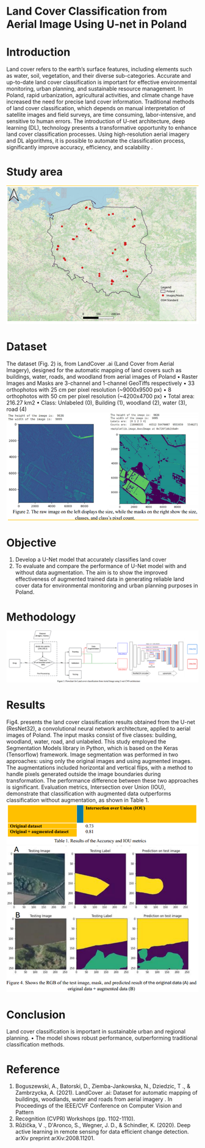 # Land Cover Classification from Aerial Image Using U-net in Poland


# Introduction
Land cover refers to the earth’s surface features, including elements such as water, soil, vegetation, and their diverse sub-categories. Accurate and up-to-date land cover classification is important for effective environmental monitoring, urban planning, and sustainable resource management. In Poland, rapid urbanization, agricultural activities, and climate change have increased the need for precise land cover information. Traditional methods of land cover classification, which depends on manual interpretation of satellite images and field surveys, are time consuming, labor-intensive, and sensitive to human errors. The introduction of U-net architecture, deep learning (DL), technology presents a transformative opportunity to enhance land cover classification processes. Using high-resolution aerial imagery and DL algorithms, it is possible to automate the classification process, significantly improve accuracy, efficiency, and scalability .

# Study area
![Study area](https://github.com/SirakMario/Landcover_Classification/blob/main/assets/Study_area.PNG)
# Dataset
The dataset (Fig. 2) is, from LandCover .ai (Land Cover from Aerial Imagery), designed for the automatic mapping of land covers such as buildings, water, roads, and woodland from aerial images of Poland
• Raster Images and Masks are 3-channel and 1-channel GeoTiffs respectively
• 33 orthophotos with 25 cm per pixel resolution (~9000x9500 px)
• 8 orthophotos with 50 cm per pixel resolution (~4200x4700 px)
• Total area: 216.27 km2
• Class: Unlabeled (0), Building (1), woodland (2), water (3), road (4)
![Dataset used](https://github.com/SirakMario/Landcover_Classification/blob/main/assets/datasets.PNG)
# Objective
1. Develop a U-Net model that accurately classifies land cover
2. To  evaluate  and  compare  the  performance  of  U-Net  model  with  and without data augmentation. The aim is to show the improved effectiveness of  augmented  trained  data  in  generating  reliable  land  cover  data  for environmental monitoring and urban planning purposes in Poland.
# Methodology
![Methodology](https://github.com/SirakMario/Landcover_Classification/blob/main/assets/Methodology.PNG)
# Results
Fig4.  presents  the  land  cover  classification  results  obtained  from  the  U-net  (ResNet32),  a convolutional  neural  network  architecture,  applied  to  aerial  images  of  Poland.  The  input  masks consist of five classes: building, woodland, water, road, and unlabeled. This study employed the Segmentation  Models  library  in  Python,  which  is  based  on  the  Keras  (Tensorflow)  framework. Image  segmentation  was  performed  in  two  approaches:  using  only  the  original  images  and using  augmented  images.  The  augmentations  included  horizontal  and  vertical  flips,  with  a method  to  handle  pixels  generated  outside  the  image  boundaries  during  transformation.  The performance  difference  between  these  two  approaches  is  significant.  Evaluation  metrics, Intersection  over  Union  (IOU),  demonstrate  that  classification  with  augmented  data outperforms classification without augmentation, as shown in Table 1.
![Result table](https://github.com/SirakMario/Landcover_Classification/blob/main/assets/Table.png)
![result](https://github.com/SirakMario/Landcover_Classification/blob/main/assets/results.png)
# Conclusion
Land cover classification is important in sustainable urban and regional
planning.
• The model shows robust performance, outperforming traditional
classification methods.
# Reference
1. Boguszewski, A., Batorski, D., Ziemba-Jankowska, N., Dziedzic, T ., & Zambrzycka, A. (2021). LandCover .ai: Dataset for automatic mapping of buildings, woodlands, water and roads from aerial imagery . In Proceedings of the IEEE/CVF Conference on Computer Vision and Pattern
2. Recognition (CVPR) Workshops (pp. 1102-1110).
3. Růžička, V ., D'Aronco, S., Wegner, J. D., & Schindler, K. (2020). Deep active learning in remote sensing for data efficient change detection. arXiv preprint arXiv:2008.11201.


